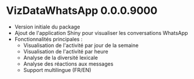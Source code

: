 # VizDataWhatsApp 0.0.0.9000

* Version initiale du package
* Ajout de l'application Shiny pour visualiser les conversations WhatsApp
* Fonctionnalités principales :
  - Visualisation de l'activité par jour de la semaine
  - Visualisation de l'activité par heure
  - Analyse de la diversité lexicale
  - Analyse des réactions aux messages
  - Support multilingue (FR/EN) 